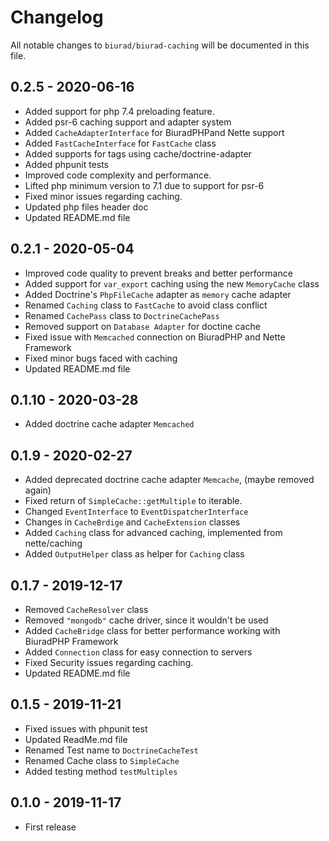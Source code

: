 # Changelog

All notable changes to `biurad/biurad-caching` will be documented in this file.

## 0.2.5 - 2020-06-16

- Added support for php 7.4 preloading feature.
- Added psr-6 caching support and adapter system
- Added `CacheAdapterInterface` for BiuradPHPand Nette support
- Added `FastCacheInterface` for `FastCache` class
- Added supports for tags using cache/doctrine-adapter
- Added phpunit tests
- Improved code complexity and performance.
- Lifted php minimum version to 7.1 due to support for psr-6
- Fixed minor issues regarding caching.
- Updated php files header doc
- Updated README.md file

## 0.2.1 - 2020-05-04

- Improved code quality to prevent breaks and better performance
- Added support for `var_export` caching using the new `MemoryCache` class
- Added Doctrine's `PhpFileCache` adapter as `memory` cache adapter
- Renamed `Caching` class to `FastCache` to avoid class conflict
- Renamed `CachePass` class to `DoctrineCachePass`
- Removed support on `Database Adapter` for doctine cache
- Fixed issue with `Memcached` connection on BiuradPHP and Nette Framework
- Fixed minor bugs faced with caching
- Updated README.md file

## 0.1.10 - 2020-03-28

- Added doctrine cache adapter `Memcached`

## 0.1.9 - 2020-02-27

- Added deprecated doctrine cache adapter `Memcache`, (maybe removed again)
- Fixed return of `SimpleCache::getMultiple` to iterable.
- Changed `EventInterface` to `EventDispatcherInterface`
- Changes in `CacheBrdige` and `CacheExtension` classes
- Added `Caching` class for advanced caching, implemented from nette/caching
- Added `OutputHelper` class as helper for `Caching` class

## 0.1.7 - 2019-12-17

- Removed `CacheResolver` class
- Removed `"mongodb"` cache driver, since it wouldn't be used
- Added `CacheBridge` class for better performance working with BiuradPHP Framework
- Added `Connection` class for easy connection to servers
- Fixed Security issues regarding caching.
- Updated README.md file

## 0.1.5 - 2019-11-21

- Fixed issues with phpunit test
- Updated ReadMe.md file
- Renamed Test name to `DoctrineCacheTest`
- Renamed Cache class to `SimpleCache`
- Added testing method `testMultiples`

## 0.1.0 - 2019-11-17

- First release
